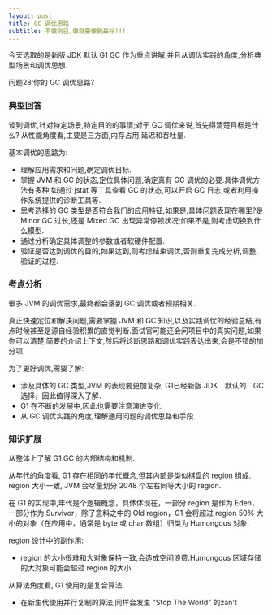 ```yaml
---
layout: post
title: GC 调优思路
subtitle: 不做则已,做就要做到最好!!!
---
```


今天选取的是新版 JDK 默认 G1 GC 作为重点讲解,并且从调优实践的角度,分析典型场景和调优思想.

问题28:你的 GC 调优思路?

### 典型回答
谈到调优,针对特定场景,特定目的的事情;对于 GC 调优来说,首先得清楚目标是什么? 从性能角度看,主要是三方面,内存占用,延迟和吞吐量.

基本调优的思路为:
* 理解应用需求和问题,确定调优目标.
* 掌握 JVM 和 GC 的状态,定位具体问题,确定真有 GC 调优的必要.具体调优方法有多种,如通过 jstat 等工具查看 GC 的状态,可以开启 GC 日志,或者利用操作系统提供的诊断工具等.
* 思考选择的 GC 类型是否符合我们的应用特征,如果是,具体问题表现在哪里?是 Minor GC 过长,还是 Mixed GC 出现异常停顿状况;如果不是,则考虑切换到什么模型.
* 通过分析确定具体调整的参数或者软硬件配置.
* 验证是否达到调优的目的,如果达到,则考虑结束调优,否则重复完成分析,调整,验证的过程.

### 考点分析

很多 JVM 的调优需求,最终都会落到 GC 调优或者预期相关.

真正快速定位和解决问题,需要掌握 JVM 和 GC 知识,以及实践调优的经验总结,有点时候甚至是源自经验积累的直觉判断.面试官可能还会问项目中的真实问题,如果你可以清楚,简要的介绍上下文,然后将诊断思路和调优实践表达出来,会是不错的加分项.

为了更好调优,需要了解:
* 涉及具体的 GC 类型,JVM 的表现要更加复杂, G1已经新版 JDK　默认的　GC　选择，因此值得深入了解．
* G1 在不断的发展中,因此也需要注意演进变化.
* 从 GC 调优实践的角度,理解通用问题的调优思路和手段.

### 知识扩展

从整体上了解 G1 GC 的内部结构和机制.

从年代的角度看, G1 存在相同的年代概念,但其内部是类似棋盘的 region 组成.
region 大小一致, JVM 会尽量划分 2048 个左右同等大小的 region.

在 G1 的实现中,年代是个逻辑概念，具体体现在，一部分 region 是作为 Eden，一部分作为 Survivor，除了意料之中的 Old region，G1 会将超过 region 50% 大小的对象（在应用中，通常是 byte 或 char 数组）归类为 Humongous 对象.

region 设计中的副作用:
* region 的大小很难和大对象保持一致,会造成空间浪费.Humongous 区域存储的大对象可能会超过 region 的大小.

从算法角度看, G1 使用的是复合算法.
* 在新生代使用并行复制的算法,同样会发生 "Stop The World" 的zan't
